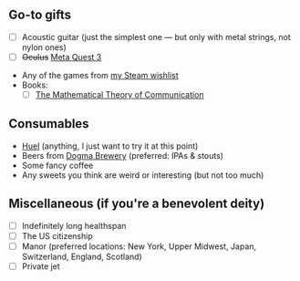 ## Go-to gifts
- [ ] Acoustic guitar (just the simplest one — but only with metal strings, not nylon ones)
- [ ] ~~Oculus~~ [Meta Quest 3](https://www.meta.com/quest/quest-3/)
- Any of the games from [my Steam wishlist](https://store.steampowered.com/wishlist/profiles/76561198081790656)
- Books:
  - [ ] [The Mathematical Theory of Communication](https://www.amazon.com/Mathematical-Theory-Communication-Claude-Shannon/dp/0252725484)

## Consumables
- [Huel](https://huel.com/) (anything, I just want to try it at this point)
- Beers from [Dogma Brewery](https://dogmabrewery.com/) (preferred: IPAs & stouts)
- Some fancy coffee
- Any sweets you think are weird or interesting (but not too much)

## Miscellaneous (if you're a benevolent deity)
- [ ] Indefinitely long healthspan
- [ ] The US citizenship
- [ ] Manor (preferred locations: New York, Upper Midwest, Japan, Switzerland, England, Scotland)
- [ ] Private jet
